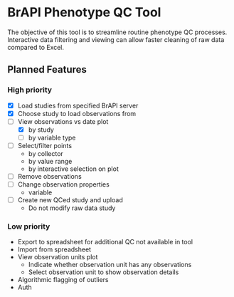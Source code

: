 # BrAPI Phenotype QC Tool

The objective of this tool is to streamline routine phenotype QC processes. Interactive data filtering and viewing can allow faster cleaning of raw data compared to Excel.

## Planned Features

### High priority
- [X] Load studies from specified BrAPI server
- [X] Choose study to load observations from
- [ ] View observations vs date plot
    - [X] by study 
    - [ ] by variable type
- [ ] Select/filter points
    - by collector
    - by value range
    - by interactive selection on plot
- [ ] Remove observations
- [ ] Change observation properties
    - variable
- [ ] Create new QCed study and upload
    - Do not modify raw data study

### Low priority
- Export to spreadsheet for additional QC not available in tool
- Import from spreadsheet
- View observation units plot
    - Indicate whether observation unit has any observations
    - Select observation unit to show observation details
- Algorithmic flagging of outliers
- Auth

